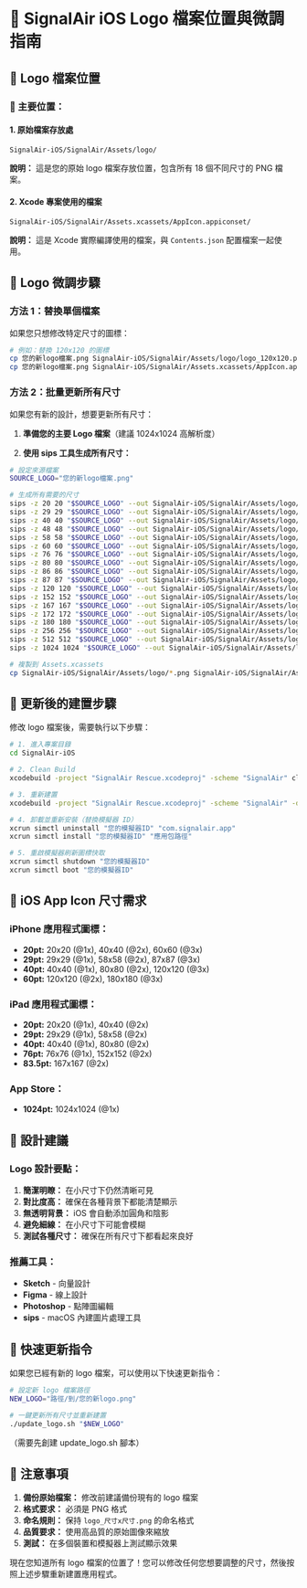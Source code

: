 # 📱 SignalAir iOS Logo 檔案位置與微調指南

## 📍 Logo 檔案位置

### 🎯 主要位置：

#### 1. **原始檔案存放處**
```
SignalAir-iOS/SignalAir/Assets/logo/
```
**說明：** 這是您的原始 logo 檔案存放位置，包含所有 18 個不同尺寸的 PNG 檔案。

#### 2. **Xcode 專案使用的檔案**
```
SignalAir-iOS/SignalAir/Assets.xcassets/AppIcon.appiconset/
```
**說明：** 這是 Xcode 實際編譯使用的檔案，與 `Contents.json` 配置檔案一起使用。

## 🎨 Logo 微調步驟

### 方法 1：替換單個檔案
如果您只想修改特定尺寸的圖標：

```bash
# 例如：替換 120x120 的圖標
cp 您的新logo檔案.png SignalAir-iOS/SignalAir/Assets/logo/logo_120x120.png
cp 您的新logo檔案.png SignalAir-iOS/SignalAir/Assets.xcassets/AppIcon.appiconset/logo_120x120.png
```

### 方法 2：批量更新所有尺寸
如果您有新的設計，想要更新所有尺寸：

1. **準備您的主要 Logo 檔案**（建議 1024x1024 高解析度）

2. **使用 sips 工具生成所有尺寸：**
```bash
# 設定來源檔案
SOURCE_LOGO="您的新logo檔案.png"

# 生成所有需要的尺寸
sips -z 20 20 "$SOURCE_LOGO" --out SignalAir-iOS/SignalAir/Assets/logo/logo_20x20.png
sips -z 29 29 "$SOURCE_LOGO" --out SignalAir-iOS/SignalAir/Assets/logo/logo_29x29.png
sips -z 40 40 "$SOURCE_LOGO" --out SignalAir-iOS/SignalAir/Assets/logo/logo_40x40.png
sips -z 48 48 "$SOURCE_LOGO" --out SignalAir-iOS/SignalAir/Assets/logo/logo_48x48.png
sips -z 58 58 "$SOURCE_LOGO" --out SignalAir-iOS/SignalAir/Assets/logo/logo_58x58.png
sips -z 60 60 "$SOURCE_LOGO" --out SignalAir-iOS/SignalAir/Assets/logo/logo_60x60.png
sips -z 76 76 "$SOURCE_LOGO" --out SignalAir-iOS/SignalAir/Assets/logo/logo_76x76.png
sips -z 80 80 "$SOURCE_LOGO" --out SignalAir-iOS/SignalAir/Assets/logo/logo_80x80.png
sips -z 86 86 "$SOURCE_LOGO" --out SignalAir-iOS/SignalAir/Assets/logo/logo_86x86.png
sips -z 87 87 "$SOURCE_LOGO" --out SignalAir-iOS/SignalAir/Assets/logo/logo_87x87.png
sips -z 120 120 "$SOURCE_LOGO" --out SignalAir-iOS/SignalAir/Assets/logo/logo_120x120.png
sips -z 152 152 "$SOURCE_LOGO" --out SignalAir-iOS/SignalAir/Assets/logo/logo_152x152.png
sips -z 167 167 "$SOURCE_LOGO" --out SignalAir-iOS/SignalAir/Assets/logo/logo_167x167.png
sips -z 172 172 "$SOURCE_LOGO" --out SignalAir-iOS/SignalAir/Assets/logo/logo_172x172.png
sips -z 180 180 "$SOURCE_LOGO" --out SignalAir-iOS/SignalAir/Assets/logo/logo_180x180.png
sips -z 256 256 "$SOURCE_LOGO" --out SignalAir-iOS/SignalAir/Assets/logo/logo_256x256.png
sips -z 512 512 "$SOURCE_LOGO" --out SignalAir-iOS/SignalAir/Assets/logo/logo_512x512.png
sips -z 1024 1024 "$SOURCE_LOGO" --out SignalAir-iOS/SignalAir/Assets/logo/logo_1024x1024.png

# 複製到 Assets.xcassets
cp SignalAir-iOS/SignalAir/Assets/logo/*.png SignalAir-iOS/SignalAir/Assets.xcassets/AppIcon.appiconset/
```

## 🔄 更新後的建置步驟

修改 logo 檔案後，需要執行以下步驟：

```bash
# 1. 進入專案目錄
cd SignalAir-iOS

# 2. Clean Build
xcodebuild -project "SignalAir Rescue.xcodeproj" -scheme "SignalAir" clean

# 3. 重新建置
xcodebuild -project "SignalAir Rescue.xcodeproj" -scheme "SignalAir" -destination "platform=iOS Simulator,name=iPhone 16 Pro" build

# 4. 卸載並重新安裝（替換模擬器 ID）
xcrun simctl uninstall "您的模擬器ID" "com.signalair.app"
xcrun simctl install "您的模擬器ID" "應用包路徑"

# 5. 重啟模擬器刷新圖標快取
xcrun simctl shutdown "您的模擬器ID"
xcrun simctl boot "您的模擬器ID"
```

## 📐 iOS App Icon 尺寸需求

### iPhone 應用程式圖標：
- **20pt:** 20x20 (@1x), 40x40 (@2x), 60x60 (@3x)
- **29pt:** 29x29 (@1x), 58x58 (@2x), 87x87 (@3x)
- **40pt:** 40x40 (@1x), 80x80 (@2x), 120x120 (@3x)
- **60pt:** 120x120 (@2x), 180x180 (@3x)

### iPad 應用程式圖標：
- **20pt:** 20x20 (@1x), 40x40 (@2x)
- **29pt:** 29x29 (@1x), 58x58 (@2x)
- **40pt:** 40x40 (@1x), 80x80 (@2x)
- **76pt:** 76x76 (@1x), 152x152 (@2x)
- **83.5pt:** 167x167 (@2x)

### App Store：
- **1024pt:** 1024x1024 (@1x)

## 🎨 設計建議

### Logo 設計要點：
1. **簡潔明瞭：** 在小尺寸下仍然清晰可見
2. **對比度高：** 確保在各種背景下都能清楚顯示
3. **無透明背景：** iOS 會自動添加圓角和陰影
4. **避免細線：** 在小尺寸下可能會模糊
5. **測試各種尺寸：** 確保在所有尺寸下都看起來良好

### 推薦工具：
- **Sketch** - 向量設計
- **Figma** - 線上設計
- **Photoshop** - 點陣圖編輯
- **sips** - macOS 內建圖片處理工具

## 🚀 快速更新指令

如果您已經有新的 logo 檔案，可以使用以下快速更新指令：

```bash
# 設定新 logo 檔案路徑
NEW_LOGO="路徑/到/您的新logo.png"

# 一鍵更新所有尺寸並重新建置
./update_logo.sh "$NEW_LOGO"
```

（需要先創建 update_logo.sh 腳本）

## 📝 注意事項

1. **備份原始檔案：** 修改前建議備份現有的 logo 檔案
2. **格式要求：** 必須是 PNG 格式
3. **命名規則：** 保持 `logo_尺寸x尺寸.png` 的命名格式
4. **品質要求：** 使用高品質的原始圖像來縮放
5. **測試：** 在多個裝置和模擬器上測試顯示效果

現在您知道所有 logo 檔案的位置了！您可以修改任何您想要調整的尺寸，然後按照上述步驟重新建置應用程式。 